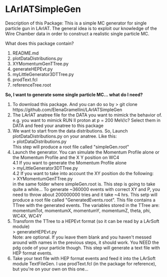 # LArIATSimpleGen
Description of this Package:
This is a simple MC generator for single particle gun in LArIAT. 
The general idea is to exploit our knowledge of the Wire Chamber data in order to 
construct a realistic single particle MC.


What does this package contain?

<ol>
  <li>README.md</li>
  <li>plotDataDistributions.py</li>      
  <li>XYMomentumGenTTree.py  </li>
  <li>generateHEPEvt.py      </li>
  <li>myLittleGenerator3DTTree.py </li>
  <li>prodText.fcl</li>
  <li>referenceTree.root</li>	    
</ol>


<b> So, I want to generate some single particle MC... what do I need?</b>

<ol>
<li> To download this package. And you can do so by 
 > git clone  https://github.com/ElenaGramellini/LArIATSimpleGen
</li>
<li> The LArIAT anatree file for the DATA  you want to mimick the behavior of.
 e.g. you want to mimick RUN II proton at p = 200 MeV/c? Select them in DATA and feed your anatree to this package
</li>
<li> We want to start from the data distributions. So, Launch plotDataDistributions.py on your anatree. Like this:
<br/>
> plotDataDistributions.py <fileName> <TTreeName>
<br/>
This step will produce a root file called "simpleGen.root"
</li>
<li> Launch the generator. You can simulate the Momentum Profile alone or the Momentum Profile and the X Y position on WC4
<br />  
  4.1 If you want to generate the Momentum Profile alone
<br />
      > myLittleGenerator3DTTree.py
<br />
  4.2 If you want to take into account the XY position do the following:
<br />
      > XYMomentumGenTTree.py
<br />
in the same folder where simpleGen.root is.
This step is going to take quite a while... To generate ~360000 events with correct XY and P, you need to throw about 200000000 tries and it take ~4 hrs. This setp will produce a root file called "GeneratedEvents.root". This file contains a TTree with the generated events. The variables stored in the TTree are: momentumTot, momentumX, momentumY, momentumZ, theta, phi, WC4X, WC4Y      </li>

<li> Transform the TTree to a HEPEvt format (so it can be read by a LArSoft module)
<br />
> generateHEPEvt.py <pdg> <fileName> <TTreeName>
<br />
Note: <fileName> <TTreeName> are optional. If you leave them blank and you haven't messed around with names in the previous steps, it should work.
You NEED the pdg code of your particle though.
This step will generate a text file with HEP format events.
</li>

<li>
 Take your text file with HEP format events and feed it into the LArSoft module TextFileGen. I use prodText.fcl (in the package for reference), but you're on your own on this one...
</li>
</ol>